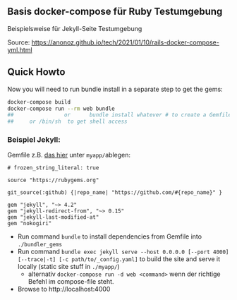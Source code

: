 ## Basis docker-compose für Ruby Testumgebung

Beispielsweise für Jekyll-Seite Testumgebung

Source: https://anonoz.github.io/tech/2021/01/10/rails-docker-compose-yml.html

## Quick Howto

Now you will need to run bundle install in a separate step to get the gems:

```bash
docker-compose build
docker-compose run --rm web bundle 
##                or      bundle install whatever # to create a Gemfile
##     or /bin/sh  to get shell access
```


### Beispiel Jekyll: 

Gemfile z.B. [das hier](https://raw.githubusercontent.com/maximevaillancourt/maximevaillancourt.com/master/Gemfile) unter `myapp/`ablegen:

```
# frozen_string_literal: true

source "https://rubygems.org"

git_source(:github) {|repo_name| "https://github.com/#{repo_name}" }

gem "jekyll", "~> 4.2"
gem "jekyll-redirect-from", "~> 0.15"
gem "jekyll-last-modified-at"
gem "nokogiri"
```

* Run command  `bundle` to install dependencies from Gemfile into `./bundler_gems`
* Run command `bundle exec jekyll serve --host 0.0.0.0 [--port 4000] [--trace|-t] [-c path/to/_config.yaml]` to build the site and serve it locally  (static site stuff in `./myapp/`)
  * alternativ `docker-compose run -d web <command>`  wenn der richtige Befehl im compose-file steht.
* Browse to http://localhost:4000

